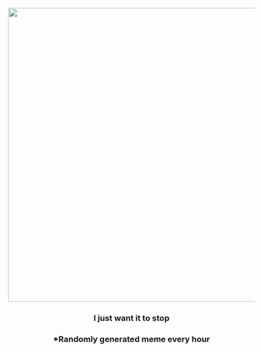 <p align="center">
        <img src="https://i.redd.it/hrt4ql1ccyz81.gif" width="600" height="600">
        </p>
        <h3 align="center">I just want it to stop</h3>
        <h3 align="center">*Randomly generated meme every hour</h3>
    